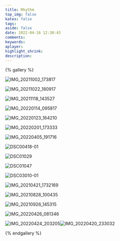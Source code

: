 ```yaml
---
title: Rhythm
top_img: false
katex: false
tags:
aside: false
date: 2022-04-16 12:30:43
comments:
keywords:
aplayer:
highlight_shrink:
description:
---
```


{% gallery %}

![IMG_20211002_173817](/gallery/Rhythm/IMG_20211002_173817.jpg)

![IMG_20211022_180917](/gallery/Rhythm/IMG_20211022_180917.jpg)

![IMG_20211118_143527](/gallery/Rhythm/IMG_20211118_143527.jpg)

![IMG_20220114_095817](/gallery/Rhythm/IMG_20220114_095817.jpg)

![IMG_20220123_164210](/gallery/Rhythm/IMG_20220123_164210.jpg)

![IMG_20220201_173333](/gallery/Rhythm/IMG_20220201_173333.jpg)

![IMG_20220405_191716](/gallery/Rhythm/IMG_20220405_191716.jpg)

![DSC00418-01](/gallery/Rhythm/DSC00418-01.jpeg)

![DSC01029](/gallery/Rhythm/DSC01029.JPG)

![DSC01047](/gallery/Rhythm/DSC01047.JPG)

![DSC03010-01](/gallery/Rhythm/DSC03010-01.jpeg)

![IMG_20210421_1732169](/gallery/Rhythm/IMG_20210421_1732169.jpg)

![IMG_20210828_100435](/gallery/Rhythm/IMG_20210828_100435.jpg)

![IMG_20210926_145315](/gallery/Rhythm/IMG_20210926_145315.jpg)

![IMG_20220426_081346](/gallery/Rhythm/IMG_20220426_081346.jpg)

![IMG_20220424_203205](/gallery/Rhythm/IMG_20220424_203205.jpg)![IMG_20220420_233032](/gallery/Rhythm/IMG_20220420_233032.jpg)



{% endgallery %}
